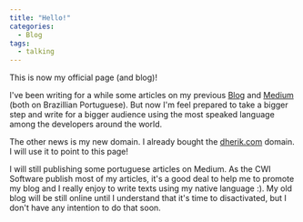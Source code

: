 ```yaml
---
title: "Hello!"
categories:
  - Blog
tags:
  - talking
---
```


This is now my official page (and blog)! 

I've been writing for a while some articles on my previous [Blog](https://qualidadegarantida.blogspot.com) and [Medium](https://medium.com/@dherik) (both on Brazillian Portuguese). But now I'm feel prepared to take a bigger step and write for a bigger audience using the most speaked language among the developers around the world. 

The other news is my new domain. I already bought the [dherik.com](http://dherik.com) domain. I will use it to point to this page!

I will still publishing some portuguese articles on Medium. As the CWI Software publish most of my articles, it's a good deal to help me to promote my blog and I really enjoy to write texts using my native language :). My old blog will be still online until I understand that it's time to disactivated, but I don't have any intention to do that soon.
